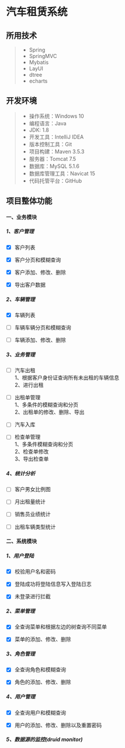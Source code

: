 # 汽车租赁系统

## 所用技术

> * Spring
> * SpringMVC
> * Mybatis
> * LayUI
> * dtree
> * echarts

## 开发环境

> * 操作系统：Windows 10
> * 编程语言：Java
> * JDK: 1.8 
> * 开发工具：IntelliJ IDEA
> * 版本控制工具：Git
> * 项目构建：Maven 3.5.3
> * 服务器：Tomcat 7.5
> * 数据库：MySQL 5.1.6
> * 数据库管理工具：Navicat 15
> * 代码托管平台：GitHub

## 项目整体功能

#### 一、业务模块
##### 1、客户管理
- [x]  客户列表                                            

- [x]  客户分页和模糊查询

- [x]  客户添加、修改、删除

- [x]  导出客户数据

##### 2、车辆管理
- [x]  车辆列表

- [ ]  车辆车辆分页和模糊查询

- [ ]  车辆添加、修改、删除

##### 3、业务管理
- [ ]  汽车出租  
  1、根据客户身份证查询所有未出租的车辆信息  
  2、进行出租

- [ ]  出租单管理  
  1、多条件的模糊查询和分页  
  2、出租单的修改、删除、导出

- [ ]  汽车入库

- [ ]  检查单管理  
  1、多条件模糊查询和分页  
  2、检查单修改  
  3、导出检查单

##### 4、统计分析
- [ ]  客户男女比例图

- [ ]  月出租量统计

- [ ]  销售员业绩统计

- [ ]  出租车辆类型统计

#### 二、系统模块
##### 1、用户登陆
- [x]  校验用户名和密码

- [x]  登陆成功将登陆信息写入登陆日志

- [x]  未登录进行拦截

##### 2、菜单管理
- [x]  全查询菜单和根据左边的树查询不同菜单

- [x]  菜单的添加、修改、删除

##### 3、角色管理
- [x]  全查询角色和模糊查询

- [x]  角色的添加、修改、删除

##### 4、用户管理
- [x]  全查询用户和模糊查询

- [x]  用户的添加、修改、删除以及重置密码

##### 5、数据源的监控(druid monitor)